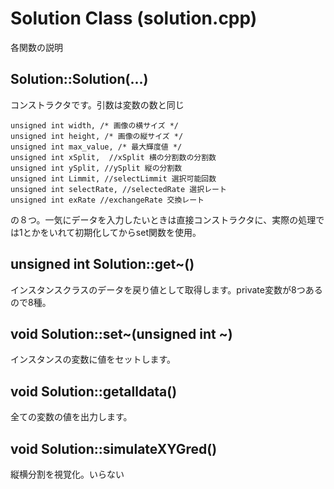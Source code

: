# Solution Class (solution.cpp)
各関数の説明
## Solution::Solution(...)
コンストラクタです。引数は変数の数と同じ

    unsigned int width, /* 画像の横サイズ */
    unsigned int height, /* 画像の縦サイズ */
    unsigned int max_value, /* 最大輝度値 */
    unsigned int xSplit,  //xSplit 横の分割数の分割数
    unsigned int ySplit, //ySplit 縦の分割数
    unsigned int Limmit, //selectLimmit 選択可能回数
    unsigned int selectRate, //selectedRate 選択レート
    unsigned int exRate //exchangeRate 交換レート
の８つ。一気にデータを入力したいときは直接コンストラクタに、実際の処理では1とかをいれて初期化してからset関数を使用。

## unsigned int Solution::get~()
インスタンスクラスのデータを戻り値として取得します。private変数が8つあるので8種。
## void Solution::set~(unsigned int ~)
インスタンスの変数に値をセットします。
## void Solution::getalldata()
全ての変数の値を出力します。
## void Solution::simulateXYGred()
縦横分割を視覚化。いらない
